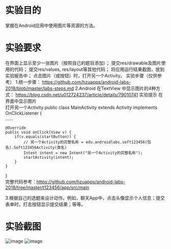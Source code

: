 # 实验目的


掌握在Android应用中使用图片等资源的方法。


# 实验要求


在界面上显示至少一张图片（按照自己的题目添加）；
提交res/drawable及图片使用的代码；
提交res/values, res/layout等其他代码；
将应用运行结果截图，放到实验报告中；
点击图片（或按钮）时，打开另一个Activity。
实验步骤（仅供参考）
1.统一步骤：
  https://github.com/hzuapps/android-labs-2018/blob/master/labs-steps.md
2.Android 在TextView 中显示图片的4种方式：
  https://blog.csdn.net/u012724237/article/details/79010741
实验提示
在界面中显示图片
<TextView  
    android:id="@+id/textview_01"  
    android:layout_width="wrap_content"  
    android:layout_height="wrap_content"  
    android:drawableTop="@drawable/ic_launcher"  
    android:text="hello_world" />  
打开另一个Activity
public class MainActivity extends Activity  implements OnClickListener {    
    ......    
    
    @Override    
    public void onClick(View v) {    
        if(v.equals(startButton)) {    
            // 另一个Activity的完整名称 = edu.androidlabs.soft123456(包名).Soft123456Activity(类名)
            Intent intent = new Intent("另一个Activity的完整名称");    
            startActivity(intent);    
        }    
    }    
}  
完整代码参考：https://github.com/hzuapps/android-labs-2018/tree/master/t123456/app/src/main

3.根据自己的选题来设计动作。例如，聊天App中，点击头像显示个人信息；提交表单时，打击按钮显示提交结果；等等。

# 实验截图
  ![image](https://github.com/JinmingH/android-labs-2018/blob/master/soft1614080902232/Soft1614080902232实验3.png)
  ![image](https://github.com/JinmingH/android-labs-2018/blob/master/soft1614080902232/app/src/main/res/drawable/soft1614080902232jpg1.jpg)
